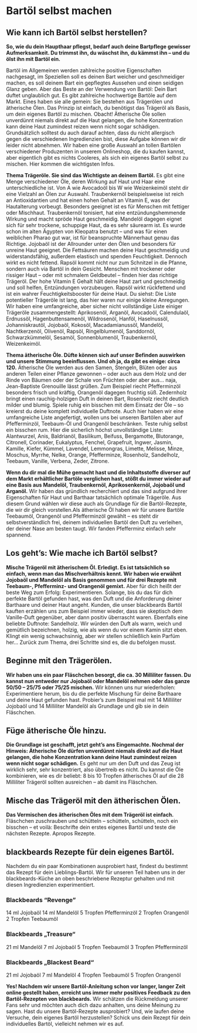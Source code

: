 # Bartöl selbst machen

## Wie kann ich Bartöl selbst herstellen?

**So, wie du dein Haupthaar pflegst, bedarf auch deine Bartpflege gewisser Aufmerksamkeit. Du trimmst ihn, du wäschst ihn, du kämmst ihn – und du ölst ihn mit Bartöl ein.**

Bartöl im Allgemeinen werden zahlreiche positive Eigenschaften nachgesagt, im Speziellen soll es deinen Bart weicher und geschmeidiger machen, es soll deinem Bart ein gepflegtes Aussehen und einen seidigen Glanz geben. Aber das Beste an der Verwendung von Bartöl: Dein Bart duftet unglaublich gut.
Es gibt zahlreiche hochwertige Bartöle auf dem Markt. Eines haben sie alle gemein: Sie bestehen aus Trägerölen und ätherische Ölen. Das Prinzip ist einfach, du benötigst das Trägeröl als Basis, um dein eigenes Bartöl zu mischen. Obacht! Ätherische Öle sollen unverdünnt niemals direkt auf die Haut gelangen, die hohe Konzentration kann deine Haut zumindest reizen wenn nicht sogar schädigen. Grundsätzlich solltest du auch darauf achten, dass du nicht allergisch gegen die verschiedenen Ingredienzien bist, diese Aufgabe können wir dir leider nicht abnehmen. Wir haben eine große Auswahl an tollen Bartölen verschiedener Produzenten in unserem Onlineshop, die du kaufen kannst, aber eigentlich gibt es nichts Cooleres, als sich ein eigenes Bartöl selbst zu mischen. Hier kommen die wichtigsten Infos.

**Thema Trägeröle. Sie sind das Wichtigste an deinem Bartöl.** Es gibt eine Menge verschiedener Öle, deren Wirkung auf Haut und Haar eine unterschiedliche ist. Von A wie Avocadoöl bis W wie Weizenkeimöl steht dir eine Vielzahl an Ölen zur Auswahl. Traubenkernöl beispielsweise ist reich an Antioxidantien und hat einen hohen Gehalt an Vitamin E, was der Hautalterung vorbeugt. Besonders geeignet ist es für Menschen mit fettiger oder Mischhaut. Traubenkernöl tonisiert, hat eine entzündungshemmende Wirkung und macht spröde Haut geschmeidig. Mandelöl dagegen eignet sich für sehr trockene, schuppige Haut, da es sehr säurearm ist. Es wurde schon im alten Ägypten von Kleopatra benutzt – und was für einen weiblichen Pharao gut war, ist für beanspruchte Männerhaut genau das Richtige. Jojobaöl ist der Allrounder unter den Ölen und besonders für unreine Haut geeignet. Die Fettsäuren machen deine Haut geschmeidig und widerstandsfähig, außerdem elastisch und spenden Feuchtigkeit. Dennoch wirkt es nicht fettend. Rapsöl kommt nicht nur zum Schnitzel in die Pfanne, sondern auch via Bartöl in dein Gesicht. Menschen mit trockener oder rissiger Haut – oder mit schmalem Geldbeutel – finden hier das richtige Trägeröl. Der hohe Vitamin E Gehalt hält deine Haut zart und geschmeidig und soll helfen, Entzündungen vorzubeugen. Rapsöl wirkt rückfettend und ist ein wahrer Feuchtigkeitsbooster für deine Haut. Du siehst: Die Liste potentieller Trägeröle ist lang, das hier waren nur einige kleine Anregungen. Wir haben eine umfangreiche, aber sicher nicht vollständige Liste einiger Trägeröle zusammengestellt: Aprikosenöl, Arganöl, Avocadoöl, Calendulaöl, Erdnussöl, Hagenbuttensamenöl, Wildrosenöl, Hanföl, Haselnussöl, Johanniskrautöl, Jojobaöl, Kokosöl, Macadamianussöl, Mandelöl, Nachtkerzenöl, Olivenöl, Rapsöl, Ringelblumenöl, Sanddornöl, Schwarzkümmelöl, Sesamöl, Sonnenblumenöl, Traubenkernöl, Weizenkeimöl.
 
**Thema ätherische Öle. Düfte können sich auf unser Befinden auswirken und unsere Stimmung beeinflussen. Und oh ja, da gibt es einige: circa 120.** Ätherische Öle werden aus den Samen, Stengeln, Blüten oder aus anderen Teilen einer Pflanze gewonnen – oder auch aus dem Holz und der Rinde von Bäumen oder der Schale von Früchten oder aber aus… naja, Jean-Baptiste Grenouille lässt grüßen. Zum Beispiel riecht Pfefferminzöl besonders frisch und kräftig, Orangenöl dagegen fruchtig süß. Zedernholz bringt einen rauchig-holzigen Duft in deinen Bart, Rosenholz riecht deutlich milder und blumig. Spiele ruhig ein bisschen mit dem Einsatz der Öle – so kreierst du deine komplett individuelle Duftnote. Auch hier haben wir eine umfangreiche Liste angefertigt, wollen uns bei unseren Bartölen aber auf Pfefferminzöl, Teebaum-Öl und Orangenöl beschränken. Teste ruhig selbst ein bisschen rum. Hier die sicherlich höchst unvollständige Liste: Alantwurzel, Anis, Baldrianöl, Basilikum, Beifuss, Bergamotte, Blutorange, Citronell, Corinader, Eukalyptus, Fenchel, Grapefruit, Ingwer, Jasmin, Kamille, Kiefer, Kümmel, Lavendel, Lemmongras, Limette, Melisse, Minze, Moschus, Myrrhe, Nelke, Orange, Pfefferminze, Rosenholz, Sandelholz, Teebaum, Vanille, Verbena, Zeder, Zitrone.

**Wenn du dir mal die Mühe gemacht hast und die Inhaltsstoffe diverser auf dem Markt erhältlicher Bartöle verglichen hast, stößt du immer wieder auf eine Basis aus Mandelöl, Traubenkernöl, Aprikosenkernöl, Jojobaöl und Arganöl.** Wir haben das gründlich recherchiert und das sind aufgrund ihrer Eigenschaften für Haut und Barthaar tatsächlich optimale Trägeröle. Aus diesem Grund wählen wir diese auch als Grundlage für die Bartöl-Rezepte, die wir dir gleich vorstellen.Als ätherische Öl haben wir für unsere Bartöle Teebaumöl, Orangenöl und Pfefferminzöl gewählt – es steht dir selbstverständlich frei, deinem individuellen Bartöl den Duft zu verleihen, der deiner Nase am besten taugt. Wir fanden Pfefferminz einfach sehr spannend.

## Los geht’s: Wie mache ich Bartöl selbst?

**Mische Trägeröl mit ätherischem Öl. Erledigt. Es ist tatsächlich so einfach, wenn man das Mischverhältnis kennt. Wir haben wie erwähnt Jojobaöl und Mandelöl als Basis genommen und für drei Rezepte mit Teebaum-, Pfefferminz- und Orangenöl gemixt.** Aber für dich heißt der beste Weg zum Erfolg: Experimentieren. Solange, bis du das für dich perfekte Bartöl gefunden hast, was den Duft und die Anforderung deiner Barthaare und deiner Haut angeht. Kunden, die unser blackbeards Bartöl kauften erzählen uns zum Beispiel immer wieder, dass sie skeptisch dem Vanille-Duft gegenüber, aber dann positiv überrascht waren. Ebenfalls eine beliebte Duftnote: Sandelholz. Wir würden den Duft als warm, weich und gemütlich bezeichnen, holzig, wie als wenn du vor einem Kamin sitzt eben. Klingt ein wenig schwachsinnig, aber wir stellen schließlich kein Parfüm her… Zurück zum Thema, drei Schritte sind es, die du befolgen musst.

## Beginne mit den Trägerölen.
**Wir haben uns ein paar Fläschchen besorgt, die ca. 30 Milliliter fassen. Du kannst nun entweder nur Jojobaöl oder Mandelöl nehmen oder das ganze 50/50 – 25/75 oder 75/25 mischen.** Wir können uns nur wiederholen: Experimentiere herum, bis du die perfekte Mischung für deine Barthaare und deine Haut gefunden hast. Probier’s zum Beispiel mal mit 14 Milliliter Jojobaöl und 14 Milliliter Mandelöl als Grundlage und gib sie in dein Fläschchen.

## Füge ätherische Öle hinzu.
**Die Grundlage ist geschafft, jetzt geht’s ans Eingemachte. Nochmal der Hinweis: Ätherische Öle dürfen unverdünnt niemals direkt auf die Haut gelangen, die hohe Konzentration kann deine Haut zumindest reizen wenn nicht sogar schädigen.** Es geht nur um den Duft und das Zeug ist wirklich sehr, sehr konzentriert, also übertreib es nicht. Du kannst die Öle kombinieren, wie es dir beliebt: 8 bis 10 Tropfen ätherisches Öl auf die 28 Milliliter Trägeröl sollten ausreichen – ab damit ins Fläschchen.

## Mische das Trägeröl mit den ätherischen Ölen.
**Das Vermischen des ätherischen Öles mit dem Trägeröl ist einfach.** Fläschchen zuschrauben und schütteln – schütteln, schütteln, noch ein bisschen – et voilà: Beschrifte dein erstes eigenes Bartöl und teste die nächsten Rezepte. Apropos Rezepte.

## blackbeards Rezepte für dein eigenes Bartöl.
Nachdem du ein paar Kombinationen ausprobiert hast, findest du bestimmt das Rezept für dein Lieblings-Bartöl. Wir für unseren Teil haben uns in der blackbeards-Küche an oben beschriebene Rezeptur gehalten und mit diesen Ingredienzien experimentiert.

### Blackbeards “Revenge”
14 ml Jojobaöl
 14 ml Mandelöl
 5 Tropfen Pfefferminzöl
 2 Tropfen Orangenöl
 2 Tropfen Teebaumöl

### Blackbeards „Treasure“
21 ml Mandelöl
 7 ml Jojobaöl
 5 Tropfen Teebaumöl
 3 Tropfen Pfefferminzöl

### Blackbeards „Blackest Beard“
21 ml Jojobaöl
 7 ml Mandelöl
 4 Tropfen Teebaumöl
 5 Tropfen Orangenöl

**Yes! Nachdem wir unsere Bartöl-Anleitung schon vor langer, langer Zeit online gestellt haben, erreicht uns immer mehr positives Feedback zu den Bartöl-Rezepten von blackbeards.** Wir schätzen die Rückmeldung unserer Fans sehr und möchten auch dich dazu anhalten, uns deine Meinung zu sagen. Hast du unsere Bartöl-Rezepte ausprobiert? Und, wie laufen deine Versuche, dein eigenes Bartöl herzustellen? Schick uns dein Rezept für dein individuelles Bartöl, vielleicht nehmen wir es auf.
